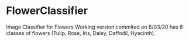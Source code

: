 # FlowerClassifier
Image Classifier for Flowers
Working version commited on 6/03/20 has 6 classes of flowers (Tulip, Rose, Iris, Daisy, Daffodil, Hyacinth).
